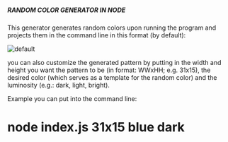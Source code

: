 ##### RANDOM COLOR GENERATOR IN NODE

This generator generates random colors upon running the program and projects them in the command line in this format (by default):

![default](https://user-images.githubusercontent.com/1935696/92607675-b56bd700-f2b4-11ea-9085-67af9369fa71.png)

you can also customize the generated pattern by putting in the width and height you want the pattern to be (in format: WWxHH; e.g. 31x15), the desired color (which serves as a template for the random color) and the luminosity (e.g.: dark, light, bright).

Example you can put into the command line:

# node index.js 31x15 blue dark
